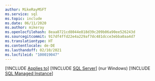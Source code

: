 ```yaml
---
author: MikeRayMSFT
ms.service: sql
ms.topic: include
ms.date: 06/11/2020
ms.author: mikeray
ms.openlocfilehash: 8eaa8721cd8044e818d39c209b06a90ee526243d
ms.sourcegitcommit: 917df4ffd22e4a229af7dc481dcce3ebba0aa4d7
ms.translationtype: HT
ms.contentlocale: de-DE
ms.lasthandoff: 02/10/2021
ms.locfileid: "100019047"
---
```

[!INCLUDE [Applies to](../../includes/applies-md.md)] [!INCLUDE [SQL Server](./_ssnoversion.md)] (nur Windows) [!INCLUDE [SQL Managed Instance](../../includes/applies-to-version/_asdbmi.md)]
